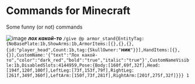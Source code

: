 # Commands for Minecraft
Some funny (or not) commands

![image](https://user-images.githubusercontent.com/48200537/119704291-257cb600-be60-11eb-8801-cb53cf61bb44.png)
***лох какой-то*** `/give @p armor_stand{EntityTag:{NoBasePlate:1b,ShowArms:1b,ArmorItems:[{},{},{},{id:"player_head",Count:1b,tag:{SkullOwner:"`**ник**`"}}],HandItems:[{},{}],CustomName:'{"text":"Лох какой-то","color":"dark_red","bold":"true","italic":"true"}',CustomNameVisible:1b,DisabledSlots:4144959,Pose:{Body:[160f,69f,32f],Head:[194f,120f,100f],LeftLeg:[73f,153f,79f],RightLeg:[261f,349f,360f],LeftArm:[150f,73f,281f],RightArm:[201f,275f,32f]}}} 1`
